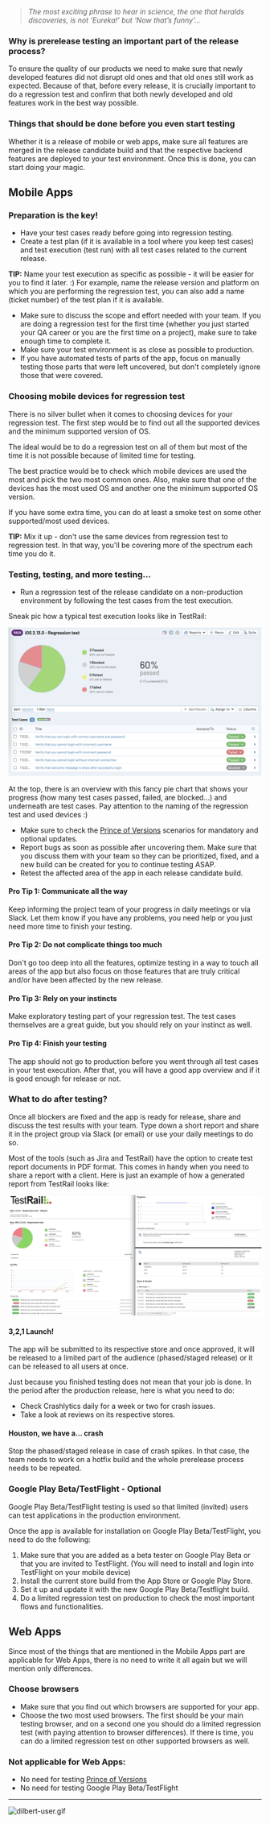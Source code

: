 > *The most exciting phrase to hear in science, the one that heralds discoveries, is not ‘Eureka!’ but ‘Now that’s funny'...*

### Why is prerelease testing an important part of the release process?

To ensure the quality of our products we need to make sure that newly developed features did not disrupt old ones and that old ones still work as expected. 
Because of that, before every release, it is crucially important to do a regression test and confirm that both newly developed and old features work in the best way possible.

### Things that should be done before you even start testing

Whether it is a release of mobile or web apps, make sure all features are merged in the release candidate build and that the respective backend features are deployed to your test environment. Once this is done, you can start doing your magic. 

## Mobile Apps

### Preparation is the key!

- Have your test cases ready before going into regression testing.
- Create a test plan (if it is available in a tool where you keep test cases) and test execution (test run) with all test cases related to the current release. 

**TIP:** Name your test execution as specific as possible - it will be easier for you to find it later. :)
For example, name the release version and platform on which you are performing the regression test, you can also add a name (ticket number) of the test plan if it is available. 


- Make sure to discuss the scope and effort needed with your team. If you are doing a regression test for the first time (whether you just started your QA career or you are the first time on a project), make sure to take enough time to complete it.
- Make sure your test environment is as close as possible to production.
- If you have automated tests of parts of the app, focus on manually testing those parts that were left uncovered, but don't completely ignore those that were covered.

### Choosing mobile devices for regression test

There is no silver bullet when it comes to choosing devices for your regression test. The first step would be to find out all the supported devices and the minimum supported version of OS. 

The ideal would be to do a regression test on all of them but most of the time it is not possible because of limited time for testing. 

The best practice would be to check which mobile devices are used the most and pick the two most common ones. Also, make sure that one of the devices has the most used OS and another one the minimum supported OS version.

If you have some extra time, you can do at least a smoke test on some other supported/most used devices.

**TIP:** Mix it up - don't use the same devices from regression test to regression test. In that way, you'll be covering more of the spectrum each time you do it. 

### Testing, testing, and more testing...

- Run a regression test of the release candidate on a non-production environment by following the test cases from the test execution.

Sneak pic how a typical test execution looks like in TestRail:

![Testing_Prereleases_TestRail.png](/img/Testing_Prereleases_TestRail.png)

At the top, there is an overview with this fancy pie chart that shows your progress (how many test cases passed, failed, are blocked...) and underneath are test cases. Pay attention to the naming of the regression test and used devices :) 

- Make sure to check the [Prince of Versions](https://github.com/infinum/Android-Prince-of-Versions) scenarios for mandatory and optional updates.
- Report bugs as soon as possible after uncovering them. Make sure that you discuss them with your team so they can be prioritized, fixed, and a new build can be created for you to continue testing ASAP.
- Retest the affected area of the app in each release candidate build.

#### Pro Tip 1: Communicate all the way

Keep informing the project team of your progress in daily meetings or via Slack. Let them know if you have any problems, you need help or you just need more time to finish your testing.

#### Pro Tip 2: Do not complicate things too much

Don't go too deep into all the features, optimize testing in a way to touch all areas of the app but also focus on those features that are truly critical and/or have been affected by the new release.

#### Pro Tip 3: Rely on your instincts 

Make exploratory testing part of your regression test. The test cases themselves are a great guide, but you should rely on your instinct as well.

#### Pro Tip 4: Finish your testing

The app should not go to production before you went through all test cases in your test execution. After that, you will have a good app overview and if it is good enough for release or not. 

### What to do after testing?

Once all blockers are fixed and the app is ready for release, share and discuss the test results with your team. Type down a short report and share it in the project group via Slack (or email) or use your daily meetings to do so.

Most of the tools (such as Jira and TestRail) have the option to create test report documents in PDF format. This comes in handy when you need to share a report with a client.
Here is just an example of how a generated report from TestRail looks like:

![Testing_Prereleases_Report.png](/img/Testing_Prereleases_Report.png)

#### 3,2,1 Launch!

The app will be submitted to its respective store and once approved, it will be released to a limited part of the audience (phased/staged release) or it can be released to all users at once. 

Just because you finished testing does not mean that your job is done. In the period after the production release, here is what you need to do:

- Check Crashlytics daily for a week or two for crash issues. 
- Take a look at reviews on its respective stores.

#### Houston, we have a... crash
 
Stop the phased/staged release in case of crash spikes. In that case, the team needs to work on a hotfix build and the whole prerelease process needs to be repeated.

### Google Play Beta/TestFlight - Optional

Google Play Beta/TestFlight testing is used so that limited (invited) users can test applications in the production environment. 

Once the app is available for installation on Google Play Beta/TestFlight, you need to do the following:

1. Make sure that you are added as a beta tester on Google Play Beta or that you are invited to TestFlight. (You will need to install and login into TestFlight on your mobile device) 
2. Install the current store build from the App Store or Google Play Store. 
3. Set it up and update it with the new Google Play Beta/Testflight build.
4. Do a limited regression test on production to check the most important flows and functionalities.

## Web Apps

Since most of the things that are mentioned in the Mobile Apps part are applicable for Web Apps, there is no need to write it all again but we will mention only differences. 

### Choose browsers

- Make sure that you find out which browsers are supported for your app.
- Choose the two most used browsers. The first should be your main testing browser, and on a second one you should do a limited regression test (with paying attention to browser differences). 
If there is time, you can do a limited regression test on other supported browsers as well. 

### Not applicable for Web Apps:

- No need for testing [Prince of Versions](https://github.com/infinum/Android-Prince-of-Versions)
- No need for testing Google Play Beta/TestFlight 

---

![dilbert-user.gif](/img/dilbert-user.gif)
